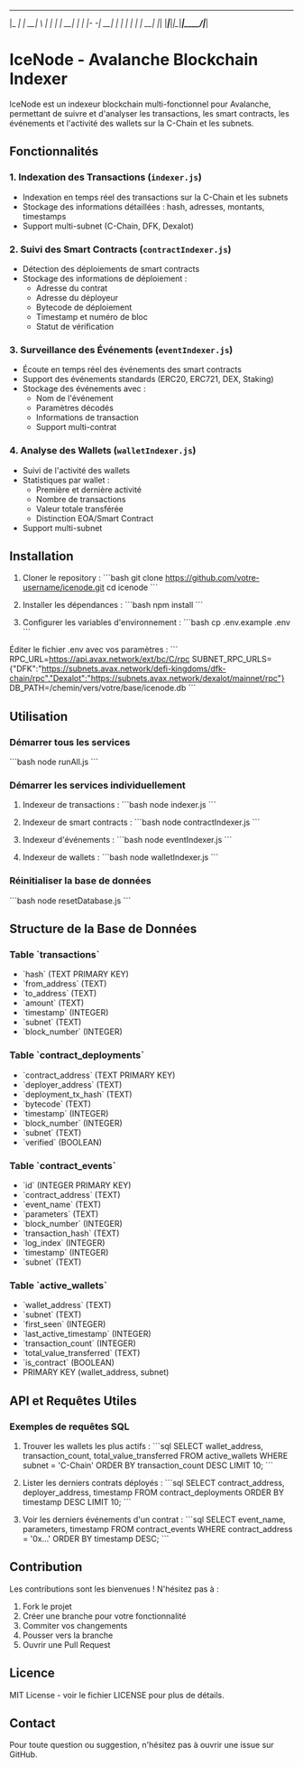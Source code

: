  _____ _____ _____ _   _ _____ ____  _____ 
|_   _|     |   __| \ | |     |    \|   __|
  | | |-   -|   __|  \| |  |  |  |  |   __|
  |_| |_____|_____|_|\__|_____|____/|_____|
# IceNode - Avalanche Blockchain Indexer

IceNode est un indexeur blockchain multi-fonctionnel pour Avalanche, permettant de suivre et d'analyser les transactions, les smart contracts, les événements et l'activité des wallets sur la C-Chain et les subnets.

## Fonctionnalités

### 1. Indexation des Transactions (`indexer.js`)
- Indexation en temps réel des transactions sur la C-Chain et les subnets
- Stockage des informations détaillées : hash, adresses, montants, timestamps
- Support multi-subnet (C-Chain, DFK, Dexalot)

### 2. Suivi des Smart Contracts (`contractIndexer.js`)
- Détection des déploiements de smart contracts
- Stockage des informations de déploiement :
  - Adresse du contrat
  - Adresse du déployeur
  - Bytecode de déploiement
  - Timestamp et numéro de bloc
  - Statut de vérification

### 3. Surveillance des Événements (`eventIndexer.js`)
- Écoute en temps réel des événements des smart contracts
- Support des événements standards (ERC20, ERC721, DEX, Staking)
- Stockage des événements avec :
  - Nom de l'événement
  - Paramètres décodés
  - Informations de transaction
  - Support multi-contrat

### 4. Analyse des Wallets (`walletIndexer.js`)
- Suivi de l'activité des wallets
- Statistiques par wallet :
  - Première et dernière activité
  - Nombre de transactions
  - Valeur totale transférée
  - Distinction EOA/Smart Contract
- Support multi-subnet

## Installation

1. Cloner le repository :
\`\`\`bash
git clone https://github.com/votre-username/icenode.git
cd icenode
\`\`\`

2. Installer les dépendances :
\`\`\`bash
npm install
\`\`\`

3. Configurer les variables d'environnement :
\`\`\`bash
cp .env.example .env
\`\`\`

Éditer le fichier .env avec vos paramètres :
\`\`\`
RPC_URL=https://api.avax.network/ext/bc/C/rpc
SUBNET_RPC_URLS={"DFK":"https://subnets.avax.network/defi-kingdoms/dfk-chain/rpc","Dexalot":"https://subnets.avax.network/dexalot/mainnet/rpc"}
DB_PATH=/chemin/vers/votre/base/icenode.db
\`\`\`

## Utilisation

### Démarrer tous les services
\`\`\`bash
node runAll.js
\`\`\`

### Démarrer les services individuellement

1. Indexeur de transactions :
\`\`\`bash
node indexer.js
\`\`\`

2. Indexeur de smart contracts :
\`\`\`bash
node contractIndexer.js
\`\`\`

3. Indexeur d'événements :
\`\`\`bash
node eventIndexer.js
\`\`\`

4. Indexeur de wallets :
\`\`\`bash
node walletIndexer.js
\`\`\`

### Réinitialiser la base de données
\`\`\`bash
node resetDatabase.js
\`\`\`

## Structure de la Base de Données

### Table \`transactions\`
- \`hash\` (TEXT PRIMARY KEY)
- \`from_address\` (TEXT)
- \`to_address\` (TEXT)
- \`amount\` (TEXT)
- \`timestamp\` (INTEGER)
- \`subnet\` (TEXT)
- \`block_number\` (INTEGER)

### Table \`contract_deployments\`
- \`contract_address\` (TEXT PRIMARY KEY)
- \`deployer_address\` (TEXT)
- \`deployment_tx_hash\` (TEXT)
- \`bytecode\` (TEXT)
- \`timestamp\` (INTEGER)
- \`block_number\` (INTEGER)
- \`subnet\` (TEXT)
- \`verified\` (BOOLEAN)

### Table \`contract_events\`
- \`id\` (INTEGER PRIMARY KEY)
- \`contract_address\` (TEXT)
- \`event_name\` (TEXT)
- \`parameters\` (TEXT)
- \`block_number\` (INTEGER)
- \`transaction_hash\` (TEXT)
- \`log_index\` (INTEGER)
- \`timestamp\` (INTEGER)
- \`subnet\` (TEXT)

### Table \`active_wallets\`
- \`wallet_address\` (TEXT)
- \`subnet\` (TEXT)
- \`first_seen\` (INTEGER)
- \`last_active_timestamp\` (INTEGER)
- \`transaction_count\` (INTEGER)
- \`total_value_transferred\` (TEXT)
- \`is_contract\` (BOOLEAN)
- PRIMARY KEY (wallet_address, subnet)

## API et Requêtes Utiles

### Exemples de requêtes SQL

1. Trouver les wallets les plus actifs :
\`\`\`sql
SELECT wallet_address, transaction_count, total_value_transferred 
FROM active_wallets 
WHERE subnet = 'C-Chain' 
ORDER BY transaction_count DESC 
LIMIT 10;
\`\`\`

2. Lister les derniers contrats déployés :
\`\`\`sql
SELECT contract_address, deployer_address, timestamp 
FROM contract_deployments 
ORDER BY timestamp DESC 
LIMIT 10;
\`\`\`

3. Voir les derniers événements d'un contrat :
\`\`\`sql
SELECT event_name, parameters, timestamp 
FROM contract_events 
WHERE contract_address = '0x...' 
ORDER BY timestamp DESC;
\`\`\`

## Contribution

Les contributions sont les bienvenues ! N'hésitez pas à :
1. Fork le projet
2. Créer une branche pour votre fonctionnalité
3. Commiter vos changements
4. Pousser vers la branche
5. Ouvrir une Pull Request

## Licence

MIT License - voir le fichier LICENSE pour plus de détails.

## Contact

Pour toute question ou suggestion, n'hésitez pas à ouvrir une issue sur GitHub.
